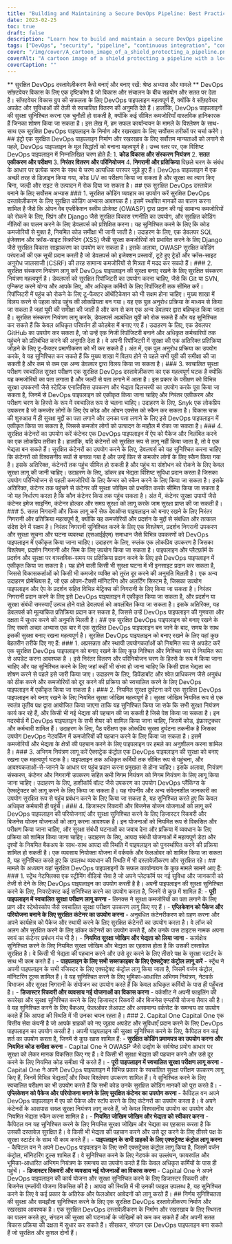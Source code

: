```yaml
---
title: "Building and Maintaining a Secure DevOps Pipeline: Best Practices and Case Studies"
date: 2023-02-25
toc: true
draft: false
description: "Learn how to build and maintain a secure DevOps pipeline using best practices and real-world examples in this comprehensive guide."
tags: ["DevOps", "security", "pipeline", "continuous integration", "continuous delivery", "automation", "containerization", "secure coding", "vulnerability scanning", "monitoring", "feedback", "version control", "access control", "disaster recovery", "business continuity", "case study", "Spring", "Django", "OWASP", "Netflix", "Capital One"]
cover: "/img/cover/A_cartoon_image_of_a_shield_protecting_a_pipeline.png"
coverAlt: "A cartoon image of a shield protecting a pipeline with a lock and key, surrounded by various DevOps pipeline stages and security tools."
coverCaption: ""
---
```


   ** सुरक्षित DevOps दस्तावेज़ीकरण कैसे बनाएं और बनाए रखें: श्रेष्ठ अभ्यास और मामले ** DevOps सॉफ़्टवेयर विकास के लिए एक दृष्टिकोण है जो विकास और संचालन के बीच सहयोग और सतत पर देता है। सॉफ्टवेयर विकास ग्रुप की सफलता के लिए DevOps पाइपलाइन महत्वपूर्ण हैं, क्योंकि वे सॉफ़्टवेयर अपडेट और सुविधाओं की तेज़ी से स्वचालित वितरण की अनुमति देते हैं। हालाँकि, DevOps पाइपलाइनों की सुरक्षा सुनिश्चित करना एक चुनौती हो सकती है, क्योंकि कई सीमित कमजोरियाँ वास्तविक हानिकारक हैं जिनका शोषण किया जा सकता है। इस लेख में, हम सफल कार्यान्वयन के मामले के विश्लेषण के साथ-साथ एक सुरक्षित DevOps पाइपलाइन के निर्माण और रखरखाव के लिए सर्वोत्तम तरीकों पर चर्चा करेंगे। ## इंट्रो एक सुरक्षित DevOps पाइपलाइन निर्माण और रखरखाव के लिए सर्वोत्तम मान्यताओं को लगाने से पहले, DevOps पाइपलाइन के मूल सिद्धांतों को बनाना महत्वपूर्ण है। उच्च स्तर पर, एक विशिष्ट DevOps पाइपलाइन में निम्नलिखित चरण होते हैं: 1. **कोड विकास और संस्करण नियंत्रण** 2. **सतत एकीकरण और परीक्षण** 3. **निरंतर वितरण और परिनियोजन** 4. **निगरानी और प्रतिक्रिया** पिछले चरण के संबंध के आधार पर प्रत्येक चरण के साथ ये चरण अत्यधिक परस्पर जुड़े हुए हैं। DevOps पाइपलाइन में एक अच्छी तरह से डिज़ाइन किया गया, कोड UV का परीक्षण किया जा सकता है और सुरक्षा का त्याग किए बिना, जल्दी और राइट से उत्पादन में रोक दिया जा सकता है। ## एक सुरक्षित DevOps दस्तावेज़ बनाने के लिए सर्वोत्तम अभ्यास ### 1. सुरक्षित कोडिंग व्यवहार का उपयोग करें सुरक्षित DevOps दस्तावेज़ीकरण के लिए सुरक्षित कोडिंग अभ्यास आवश्यक हैं। इसमें स्थापित मानकों का पालन करना शामिल है जैसे कि ओपन वेब एप्लीकेशन स्कीम प्रोजेक्ट (OWASP) द्वारा प्रदान की गई सामान्य कमजोरियों को रोकने के लिए, स्प्रिंग और Django जैसे सुरक्षित विकास रणनीति का उपयोग, और सुरक्षित कोडिंग नीतियों का पालन करने के लिए डेवलपर्स को प्रशिक्षित करना। यह सुनिश्चित करने के लिए कि कोड कमजोरियों से मुक्त है, नियमित कोड समीक्षा भी जानी जाती है। उदाहरण के लिए, एक डेवलपर SQL इंजेक्शन और क्रॉस-साइट स्क्रिप्टिंग (XSS) जैसी सुरक्षा कमजोरियों को प्रभावित करने के लिए Django जैसे सुरक्षित विकास साझाकरण का उपयोग कर सकता है। इसके अलावा, OWASP सुरक्षित कोडिंग परंपराओं की एक सूची प्रदान करती है जो डेवलपर्स को इजेक्शन प्रस्तावों, टूटे हुए ट्रेडों और क्रॉस-साइट अनुरोध जालसाजी (CSRF) की तरह सामान्य कमजोरियों से मित्रता में मदद कर सकते हैं। ### 2. सुरक्षित संस्करण नियंत्रण लागू करें DevOps पाइपलाइन की सुरक्षा बनाए रखने के लिए सुरक्षित संस्करण नियंत्रण महत्वपूर्ण है। डेवलपर्स को सुरक्षित रिपॉजिटरी का उपयोग करना चाहिए, जैसे कि Git या SVN, एन्क्रिप्ट करने योग्य और आपके लिए, और अधिकृत कर्मियों के लिए रिपॉजिटरी तक सीमित करें। रिपॉजिटरी में पहुंच को रोकने के लिए टू-फैक्टर ऑथेंटिकेशन को भी सक्षम होना चाहिए। मुख्य शाखा में विलय करने से पहला कोड पहुंच की लोकप्रियता बन गया। यह एक पुल अनुरोध प्रक्रिया के माध्यम से किया जा सकता है जहां यूवी की समीक्षा की जाती है और कम से कम एक अन्य डेवलपर द्वारा बहिष्कृत किया जाता है। सुरक्षित संस्करण नियंत्रण लागू करके, डेवलपर्स अप्रबंधित यूवी को रोक सकते हैं और यह सुनिश्चित कर सकते हैं कि केवल अधिकृत परिवर्तन ही कोडबेस में बनाए गए हैं। उदाहरण के लिए, एक डेवलपर GitHub का उपयोग कर सकता है, जो उन्हें एक निजी रिपॉजिटरी बनाने और अधिकृत कर्मचारियों तक पहुंचने को प्रतिबंधित करने की अनुमति देता है। वे अपनी रिपॉजिटरी में सुरक्षा की एक अतिरिक्त प्रतिक्रिया जोड़ने के लिए टू-फैक्टर प्रमाणीकरण को भी कर सकते हैं। अंत में, एक पुल अनुरोध प्रक्रिया का उपयोग करके, वे यह सुनिश्चित कर सकते हैं कि मुख्य शाखा में विलय होने से पहले सभी यूवी की समीक्षा की जा सकती है और कम से कम एक अन्य डेवलपर द्वारा विलय किया जा सकता है। ### 3. स्वचालित सुरक्षा परीक्षण स्वचालित सुरक्षा परीक्षण एक सुरक्षित DevOps दस्तावेज़ीकरण का एक महत्वपूर्ण घटक है क्योंकि यह कमजोरियों का पता लगाता है और जल्दी से पता लगाने में आता है। इस प्रकार के परीक्षण को विभिन्न सुरक्षा उपकरणों जैसे स्टेटिक एनालिसिस उपकरण और भेद्यता दिलचस्पी का उपयोग करके पूरा किया जा सकता है, जिनमें से DevOps पाइपलाइन को एकीकृत किया जाना चाहिए और निरंतर एकीकरण और परीक्षण चरण के हिस्से के रूप में स्वचालित रूप से चलना चाहिए। उदाहरण के लिए, Snyk एक लोकप्रिय उपकरण है जो कमजोर लोगों के लिए ऐप कोड और ओपन एक्सेस को स्कैन कर सकता है। विकास चक्र की शुरुआत में ही सुरक्षा मुद्दों का पता लगाने और उनका पता लगाने के लिए इसे DevOps पाइपलाइन में एकीकृत किया जा सकता है, जिससे कमजोर लोगों को उत्पादन के माहौल में रोका जा सकता है। ### 4. सुरक्षित कंटेनरों का उपयोग करें कंटेनर एक DevOps पाइपलाइन में ऐप को पैकेज और निलंबित करने का एक लोकप्रिय तरीका है। हालांकि, यदि कंटेनरों को सुरक्षित रूप से लागू नहीं किया जाता है, तो वे एक भेद्यता बन सकते हैं। सुरक्षित कंटेनरों का उपयोग करने के लिए, डेवलपर्स को यह सुनिश्चित करना चाहिए कि कंटेनरों को विश्वसनीय रूपों से बनाया गया है और उन्हें फिर से कमजोर लोगों के लिए स्कैन किया गया है। इसके अतिरिक्त, कंटेनरों तक पहुंच सीमित हो सकती है और पहुंच या संशोधन को रोकने के लिए केवल सुरक्षा लागू की जानी चाहिए। उदाहरण के लिए, डॉकर हब भेद्यता विशिष्ट सुविधा प्रदान करता है जिसका उपयोग परिनियोजन से पहली कमजोरियों के लिए कैप्चर को स्कैन करने के लिए किया जा सकता है। इसके अतिरिक्त, कंटेनर तक पहुंचने से कंटेनर की सुरक्षा जोखिम को प्रभावित करके सीमित किया जा सकता है जो यह निर्धारण करता है कि कौन कंटेनर किस तक पहुंच सकता है। अंत में, कंटेनर सुरक्षा उपायों जैसे कंटेनर इमेज साइनिंग, कंटेनर होल्डर और समग्र सुरक्षा को लागू करके जाम सुरक्षा प्राप्त की जा सकती है। ### 5. सतत निगरानी और फिक लागू करें सेफ देवऑप्स पाइपलाइन को बनाए रखने के लिए निरंतर निगरानी और प्रतिक्रिया महत्वपूर्ण है, क्योंकि यह कमजोरियों और प्रदर्शन के मुद्दों से संबंधित और तत्काल संदेश देने में सक्षम है। निरंतर निगरानी सुनिश्चित करने के लिए एक विश्लेषण, प्रदर्शन निगरानी उपकरण और सुरक्षा सूचना और घटना व्यवस्था (एसआईईएम) समाधान जैसे विभिन्न उपकरणों को DevOps पाइपलाइन में एकीकृत किया जाना चाहिए। उदाहरण के लिए, स्प्लंक एक लोकप्रिय उपकरण है जिसका विश्लेषण, प्रदर्शन निगरानी और सिम के लिए उपयोग किया जा सकता है। पाइपलाइन और प्लैटफ़ॉर्म के प्रदर्शन और सुरक्षा पर वास्तविक-समय पर प्रतिक्रिया प्रदान करने के लिए इसे DevOps पाइपलाइन में एकीकृत किया जा सकता है। यह होने वाली किसी भी सुरक्षा घटना में भी इनसाइट प्रदान कर सकता है, जिससे विकासकर्ताओं को किसी भी कमजोर व्यक्ति को तुरंत दूर करने की अनुमति मिलती है। एक अन्य उदाहरण प्रोमेथियस है, जो एक ओपन-टैक्सी मॉनिटरिंग और अलर्टिंग सिस्टम है, जिसका उपयोग पाइपलाइन और ऐप के प्रदर्शन सहित विभिन्न मेट्रिक्स की निगरानी के लिए किया जा सकता है। निरंतर निगरानी प्रदान करने के लिए इसे DevOps पाइपलाइन में एकीकृत किया जा सकता है, और प्रदर्शन या सुरक्षा संबंधी समस्याएँ उत्पन्न होने वाले डेवलपर्स को अवलंबित किया जा सकता है। इसके अतिरिक्त, यह डेवलपर्स को मूल्यांकित प्रतिक्रिया प्रदान कर सकता है, जिससे उन्हें DevOps पाइपलाइन की गुणवत्ता और दक्षता में सुधार करने की अनुमति मिलती है। ## एक सुरक्षित DevOps पाइपलाइन को बनाए रखने के लिए सबसे अच्छा अभ्यास एक बार में एक सुरक्षित DevOps पाइपलाइन बन जाने के बाद, समय के साथ इसकी सुरक्षा बनाए रखना महत्वपूर्ण है। सुरक्षित DevOps पाइपलाइन को बनाए रखने के लिए यहां कुछ बेहतरीन तरीके दिए गए हैं: ### 1. अप्रसन्नता और स्थायी उपयोगकर्ताओं को नियमित रूप से अपडेट करें एक सुरक्षित DevOps पाइपलाइन को बनाए रखने के लिए कुछ निश्चित और निश्चित रूप से नियमित रूप से अपडेट करना आवश्यक है । इसे निरंतर वितरण और परिनियोजन चरण के हिस्से के रूप में किया जाना चाहिए और यह सुनिश्चित करने के लिए जहां कहीं भी संभव हो जाना चाहिए कि किसी ज्ञात भेद्यता का शोषण करने से पहले इसे जारी किया जाए। उदाहरण के लिए, डिपेंडाबॉट और श्वेत प्राधिकरण जैसे अनुबंध को ठीक करने और कमजोरियों को दूर करने की प्रक्रिया को स्वचालित करने के लिए DevOps पाइपलाइन में एकीकृत किया जा सकता है। ### 2. नियमित सुरक्षा दुर्घटना करें एक सुरक्षित DevOps पाइपलाइन को बनाए रखने के लिए नियमित सुरक्षा जोखिम महत्वपूर्ण है। सुरक्षा जोखिम नियमित रूप से एक स्वतंत्र तृतीय पक्ष द्वारा आयोजित किया जाएगा ताकि यह सुनिश्चित किया जा सके कि सभी सुरक्षा नियंत्रण कार्य कर रहे हैं, और किसी भी नई भेद्यता की पहचान की जा सकती है जिसे पेश किया जा सकता है। इन मदरबोर्ड में DevOps पाइपलाइन के सभी शेयर को शामिल किया जाना चाहिए, जिसमें कोड, इंफ्रास्ट्रक्चर और कर्मचारी शामिल हैं। उदाहरण के लिए, पैठ परीक्षण एक लोकप्रिय सुरक्षा दुर्घटना तकनीक है जिसका उपयोग DevOps नेटवर्किंग में कमजोरियों की पहचान करने के लिए किया जा सकता है। इसमें कमजोरियों और भेद्यता के क्षेत्रों की पहचान करने के लिए पाइपलाइन पर हमले का अनुशीलन करना शामिल है। ### 3. अभिगम नियंत्रण लागू करें ऐक्सट्रेक कंट्रोल एक DevOps पाइपलाइन की सुरक्षा को बनाए रखना एक महत्वपूर्ण घटक है। पाइपलाइन तक अधिकृत कर्मियों तक सीमित रूप से पहुंचना, और आवश्यकताओं-से-जानने के आधार पर पहुंच प्रदान करना प्रमुखता से होना चाहिए। इसके अलावा, नियंत्रण संस्करण, कंटेनर और निगरानी उपकरण सहित सभी निगम नियंत्रण को निगम नियंत्रण के लिए लागू किया जाना चाहिए। उदाहरण के लिए, हाशीकॉर्प वॉल्ट जैसे उपकरण का उपयोग DevOps प्लैंकिंग्स के ऐक्सट्रेक्टर को लागू करने के लिए किया जा सकता है। यह गोपनीय और अन्य संवेदनशील जानकारी का उपयोग सुरक्षित रूप से पहुंच प्रबंधन करने के लिए किया जा सकता है, यह सुनिश्चित करते हुए कि केवल अधिकृत कर्मचारी ही पहुंचें। ### 4. डिजास्टर रिकवरी और बिजनेस योजन योजनाओं को लागू करें DevOps पाइपलाइन की परियोजनाएं और सुरक्षा सुनिश्चित करने के लिए डिजास्टर रिकवरी और बिजनेस योजन योजनाओं को लागू करना आवश्यक है। इन योजनाओं को नियमित रूप से विकसित और परीक्षण किया जाना चाहिए, और सुरक्षा संबंधी घटनाओं का जवाब देना और प्रक्रिया में व्यवधान के लिए प्रक्रिया को शामिल किया जाना चाहिए। उदाहरण के लिए, आपदा संबंधी योजनाओं में महत्वपूर्ण डेटा और दृश्यों के नियमित बैकअप के साथ-साथ आपदा की स्थिति में पाइपलाइन को पुनर्स्थापित करने की प्रक्रिया शामिल हो सकती है। एक व्यवसाय नियोक्ता योजना में वर्कवर्क और फेलओवर को शामिल किया जा सकता है, यह सुनिश्चित करते हुए कि उपलब्ध व्यवधान की स्थिति में भी दस्तावेज़ीकरण और सुरक्षित रहे। ## मामले के अध्ययन यहां सुरक्षित DevOps पाइपलाइनों के सफल कार्यान्वयन के कुछ मामले सामने आए हैं: ### 1. स्ट्रेंथ नेटफ्लिक्स एक स्ट्रीमिंग वीडियो सेवा है जो अपने प्लेटफॉर्म पर नई सुविधा और जानकारी को तेजी से देने के लिए DevOps पाइपलाइन का उपयोग करती है है। अपनी पाइपलाइन की सुरक्षा सुनिश्चित करने के लिए, नियरटेक्स्ट कई सनिश्चित करने का उपयोग करता है, जिनमें से कुछ में शामिल हैं: - **पूरी पाइपलाइन में स्वचालित सुरक्षा परीक्षण लागू करना** - लिनक्स ने सुरक्षा कमजोरियों का पता लगाने के लिए प्राण और स्टेथोस्कोप जैसे स्वचालित सुरक्षा परीक्षण उपकरण लागू किए गए हैं। - **एप्लिकेशन को पैकेज और परियोजना बनाने के लिए सुरक्षित कंटेनर का उपयोग करना** - अनुबंधित कंटेनरीकरण को ग्रहण करना और अपने कार्यक्षेत्र को पैकेज और स्थायी करने के लिए सुरक्षित कंटेनरों का उपयोग करता है। वे लॉज को अलग और सुरक्षित करने के लिए डॉकर कंटेनरों का उपयोग करते हैं, और उनके पास टाइटस नामक अपना स्वयं का कंटेनर प्रबंधन मंच भी है। - **नियमित सुरक्षा जोखिम और भेद्यता को लिया जाना** - कार्यक्षेत्र सुनिश्चित करने के लिए नियमित सुरक्षा जोखिम और भेद्यता का एहसास होता है कि उसकी दस्तावेज़ सुरक्षित है। वे किसी भी भेद्यता की पहचान करने और उसे दूर करने के लिए तीसरे पक्ष के सुरक्षा स्टार्टर के साथ भी काम करते हैं। - **पाइपलाइन के लिए सभी सब्सक्राइबर के लिए ऐक्सट्रेक्ट कंट्रोल लागू करें** - स्ट्रेंथ ने अपनी पाइपलाइन के सभी रजिस्टर के लिए एक्सट्रेक्ट कंट्रोल लागू किया जाता है, जिसमें वर्जन कंट्रोल, मॉनिटरिंग टूल्स शामिल हैं। वे यह सुनिश्चित करने के लिए भूमिका-आधारित अभिगम नियंत्रण, नेटवर्क विभाजन और सुरक्षा निगरानी के संयोजन का उपयोग करते हैं कि केवल अधिकृत कर्मियों के पास ही पहुँचता है। - **डिजास्टर रिकवरी और व्यवसाय नई योजनाओं का विकास करना** - वर्कशीट ने अपनी फाइलिंग की रूपरेखा और सुरक्षा सुनिश्चित करने के लिए डिजास्टर रिकवरी और बिजनेस एम्प्लॉयी योजना तैयार की है। वे यह सुनिश्चित करने के लिए बैकअप, फेलओवर लेआउट और असामान्य वर्कसेट के समन्वय का उपयोग करते हैं कि आपदा की स्थिति में भी उनका चयन रहता है। ### 2. Capital One Capital One एक वित्तीय सेवा कंपनी है जो आपके ग्राहकों को नए जुड़ाव अपडेट और सुविधाएँ प्रदान करने के लिए DevOps पाइपलाइन का उपयोग करती है। अपनी पाइपलाइन की सुरक्षा सुनिश्चित करने के लिए, कैपिटल वन कई शर्त का उपयोग करता है, जिनमें से कुछ खास शामिल हैं: - **सुरक्षित कोडिंग प्रमाणपत्र का उपयोग करना और नियमित कोड समीक्षा करना** - Capital One ने OWASP जैसे उद्योग के सर्वश्रेष्ठ प्रयोग आधार पर सुरक्षा को लेकर मानक विकसित किए गए हैं। वे किसी भी सुरक्षा भेद्यता की पहचान करने और उसे दूर करने के लिए नियमित कोड समीक्षा भी करते हैं। - **पूरी पाइपलाइन में स्वचालित सुरक्षा परीक्षण लागू करना** - Capital One ने अपने DevOps पाइपलाइन में विभिन्न प्रकार के स्वचालित सुरक्षा परीक्षण उपकरण लागू किए हैं, जिनमें विभिन्न भेद्यताएँ और स्थिर विश्लेषण उपकरण शामिल हैं। वे सुनिश्चित करने के लिए स्वचालित परीक्षण का भी उपयोग करते हैं कि सभी कोड उनके सुरक्षित कोडिंग मानकों को पूरा करते हैं। - **एप्लिकेशन को पैकेज और परियोजना बनाने के लिए सुरक्षित कंटेनर का उपयोग करना** - कैपिटल वन अपने DevOps पाइपलाइन में एप को पैकेज और स्टॉप करने के लिए कंटेनरों का उपयोग करता है। वे अपने कंटेनरों के आसपास सख्त सुरक्षा नियंत्रण लागू करते हैं, जो केवल विश्वसनीय उपयोग का उपयोग और नियमित भेद्यता स्कैन करना शामिल है। - **नियमित जोखिम जोखिम और भेद्यता को स्वीकार करना** - कैपिटल वन यह सुनिश्चित करने के लिए नियमित सुरक्षा जोखिम और भेद्यता का एहसास करता है कि उसकी दस्तावेज़ सुरक्षित है। वे किसी भी भेद्यता की पहचान करने और उसे दूर करने के लिए तीसरे पक्ष के सुरक्षा स्टार्टर के साथ भी काम करते हैं। - **पाइपलाइन के सभी ग्राहकों के लिए एक्सट्रेक्ट कंट्रोल लागू करना** - कैपिटल वन ने अपने DevOps पाइपलाइन के लिए सभी एक्सट्रेक्स कंट्रोल लागू किया है, जिसमें वर्जन कंट्रोल, मॉनिटरिंग टूल्स शामिल हैं। वे सुनिश्चित करने के लिए नेटवर्क का उल्लंघन, फायरवॉल और भूमिका-आधारित अभिगम नियंत्रण के समन्वय का उपयोग करते हैं कि केवल अधिकृत कर्मियों के पास ही पहुंचें। - **डिजास्टर रिकवरी और व्यवसाय नई योजनाओं का विकास करना** - Capital One ने अपने DevOps पाइपलाइन की कार्य योजना और सुरक्षा सुनिश्चित करने के लिए डिजास्टर रिकवरी और बिजनेस एम्प्लॉयी योजना विकसित की है। आपदा की स्थिति में भी उनकी फाइल उपलब्ध है, यह सुनिश्चित करने के लिए वे कई प्रकार के अतिरेक और फेलओवर आवेदनों को लागू करते हैं। ## निर्णय सुनिश्चितता की सुरक्षा और समझौता सुनिश्चित करने के लिए एक सुरक्षित DevOps दस्तावेज़ीकरण निर्माण और रखरखाव आवश्यक है। एक सुरक्षित DevOps दस्तावेज़ीकरण के निर्माण और रखरखाव के लिए स्थिरता का पालन करते हुए, संगठन की सुरक्षा की घटनाओं के जोखिमों को कम कर सकते हैं और अपनी सतत विकास प्रक्रिया की दक्षता में सुधार कर सकते हैं। सीखकर, संगठन एक DevOps पाइपलाइन बना सकते हैं जो सुरक्षित और कुशल दोनों हैं।